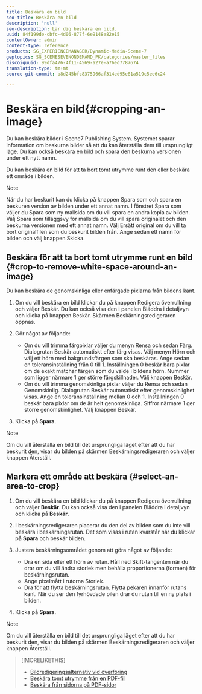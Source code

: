 ```yaml
---
title: Beskära en bild
seo-title: Beskära en bild
description: 'null'
seo-description: Lär dig beskära en bild.
uuid: 84f199de-cbfc-4d06-877f-6e9148e82e15
contentOwner: admin
content-type: reference
products: SG_EXPERIENCEMANAGER/Dynamic-Media-Scene-7
geptopics: SG_SCENESEVENONDEMAND_PK/categories/master_files
discoiquuid: 99dfa476-4f11-4569-a27e-a76ed7787674
translation-type: tm+mt
source-git-commit: b8d245bfc8375966af314ed95e81a519c5ee6c24

---
```



# Beskära en bild{#cropping-an-image}

Du kan beskära bilder i Scene7 Publishing System. Systemet sparar information om beskurna bilder så att du kan återställa dem till ursprungligt läge. Du kan också beskära en bild och spara den beskurna versionen under ett nytt namn.

Du kan beskära en bild för att ta bort tomt utrymme runt den eller beskära ett område i bilden.

>[!NOTE]
>
>När du har beskurit kan du klicka på knappen Spara som och spara en beskuren version av bilden under ett annat namn. I fönstret Spara som väljer du Spara som ny mallsida om du vill spara en andra kopia av bilden. Välj Spara som tilläggsvy för mallsida om du vill spara originalet och den beskurna versionen med ett annat namn. Välj Ersätt original om du vill ta bort originalfilen som du beskurit bilden från. Ange sedan ett namn för bilden och välj knappen Skicka.

## Beskära för att ta bort tomt utrymme runt en bild {#crop-to-remove-white-space-around-an-image}

Du kan beskära de genomskinliga eller enfärgade pixlarna från bildens kant.

1. Om du vill beskära en bild klickar du på knappen Redigera överrullning och väljer Beskär. Du kan också visa den i panelen Bläddra i detaljvyn och klicka på knappen Beskär. Skärmen Beskärningsredigeraren öppnas.
1. Gör något av följande:

   * Om du vill trimma färgpixlar väljer du menyn Rensa och sedan Färg. Dialogrutan Beskär automatiskt efter färg visas. Välj menyn Hörn och välj ett hörn med bakgrundsfärgen som ska beskäras. Ange sedan en toleransinställning från 0 till 1. Inställningen 0 beskär bara pixlar om de exakt matchar färgen som du valde i bildens hörn. Nummer som ligger närmare 1 ger större färgskillnader. Välj knappen Beskär.
   * Om du vill trimma genomskinliga pixlar väljer du Rensa och sedan Genomskinlig. Dialogrutan Beskär automatiskt efter genomskinlighet visas. Ange en toleransinställning mellan 0 och 1. Inställningen 0 beskär bara pixlar om de är helt genomskinliga. Siffror närmare 1 ger större genomskinlighet. Välj knappen Beskär.

1. Klicka på **Spara**.

>[!NOTE]
>
>Om du vill återställa en bild till det ursprungliga läget efter att du har beskurit den, visar du bilden på skärmen Beskärningsredigeraren och väljer knappen Återställ.

## Markera ett område att beskära {#select-an-area-to-crop}

1. Om du vill beskära en bild klickar du på knappen Redigera överrullning och väljer **Beskär**. Du kan också visa den i panelen Bläddra i detaljvyn och klicka på **Beskär**.

1. I beskärningsredigeraren placerar du den del av bilden som du inte vill beskära i beskärningsrutan. Det som visas i rutan kvarstår när du klickar på **Spara** och beskär bilden.
1. Justera beskärningsområdet genom att göra något av följande:

   * Dra en sida eller ett hörn av rutan. Håll ned Skift-tangenten när du drar om du vill ändra storlek men behålla proportionerna (formen) för beskärningsrutan.
   * Ange pixelmått i rutorna Storlek.
   * Dra för att flytta beskärningsrutan. Flytta pekaren innanför rutans kant. När du ser den fyrhövdade pilen drar du rutan till en ny plats i bilden.

1. Klicka på **Spara**.

>[!NOTE]
>
>Om du vill återställa en bild till det ursprungliga läget efter att du har beskurit den, visar du bilden på skärmen Beskärningsredigeraren och väljer knappen Återställ.

>[!MORELIKETHIS]
>
>* [Bildredigeringsalternativ vid överföring](image-editing-options-upload.md#image-editing-options-at-upload)
>* [Beskära tomt utrymme från en PDF-fil](pdfs.md#cropping_white_space_from_a_pdf_file)
>* [Beskära från sidorna på PDF-sidor](pdfs.md#cropping_from_the_sides_of_pdf_pages)

